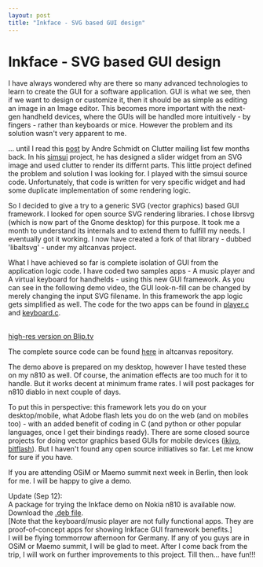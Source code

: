 ```yaml
---
layout: post
title: "Inkface - SVG based GUI design"
---
```

Inkface - SVG based GUI design
===
I have always wondered why are there so many advanced technologies to learn to create the GUI for a software application. GUI is what we see, then if we want to design or customize it, then it should be as simple as editing an image in an Image editor. This becomes more important with the next-gen handheld devices, where the GUIs will be handled more intuitively - by fingers - rather than keyboards or mice. However the problem and its solution wasn't very apparent to me.  
  
... until I read this [post][0] by Andre Schmidt on Clutter mailing list few months back. In his [simsui][1] project, he has designed a slider widget from an SVG image and used clutter to render its differnt parts. This little project defined the problem and solution I was looking for. I played with the simsui source code. Unfortunately, that code is written for very specific widget and had some duplicate implementation of some rendering logic.  
  
So I decided to give a try to a generic SVG (vector graphics) based GUI framework. I looked for open source SVG rendering libraries. I chose librsvg (which is now part of the Gnome desktop) for this purpose. It took me a month to understand its internals and to extend them to fulfill my needs. I eventually got it working. I now have created a fork of that library - dubbed 'libaltsvg' - under my altcanvas project.  
  
What I have achieved so far is complete isolation of GUI from the application logic code. I have coded two samples apps - A music player and A virtual keyboard for handhelds - using this new GUI framework. As you can see in the following demo video, the GUI look-n-fill can be changed by merely changing the input SVG filename. In this framework the app logic gets simplified as well. The code for the two apps can be found in [player.c][2] and [keyboard.c][3].  
  
[  
high-res version on Blip.tv][4]  
  
  
  
  
The complete source code can be found [here][5] in altcanvas repository.  
  
The demo above is prepared on my desktop, however I have tested these on my n810 as well. Of course, the animation effects are too much for it to handle. But it works decent at minimum frame rates. I will post packages for n810 diablo in next couple of days.  
  
To put this in perspective: this framework lets you do on your desktop/mobile, what Adobe flash lets you do on the web (and on mobiles too) - with an added benefit of coding in C (and python or other popular languages, once I get their bindings ready). There are some closed source projects for doing vector graphics based GUIs for mobile devices ([ikivo][6], [bitflash][7]). But I haven't found any open source initiatives so far. Let me know for sure if you have.  
  
If you are attending OSiM or Maemo summit next week in Berlin, then look for me. I will be happy to give a demo.  
  
Update (Sep 12):  
A package for trying the Inkface demo on Nokia n810 is available now. Download the [.deb file][8].  
\[Note that the keyboard/music player are not fully functional apps. They are proof-of-concept apps for showing Inkface GUI framework benefits.\]  
I will be flying tommorrow afternoon for Germany. If any of you guys are in OSiM or Maemo summit, I will be glad to meet. After I come back from the trip, I will work on further improvements to this project. Till then... have fun!!!

[0]: http://lists.o-hand.com/clutter/1375.html
[1]: http://osku.de/simsui/
[2]: http://code.google.com/p/altcanvas/source/browse/trunk/libaltsvg/player.c?r=551
[3]: http://code.google.com/p/altcanvas/source/browse/trunk/libaltsvg/keyboard.c?r=554
[4]: http://blip.tv/file/1299872
[5]: http://code.google.com/p/altcanvas/source/browse/trunk/libaltsvg/
[6]: http://www.ikivo.com/
[7]: http://www.bitflash.com/
[8]: http://altcanvas.googlecode.com/files/inkface_0.0.1_armel.deb
